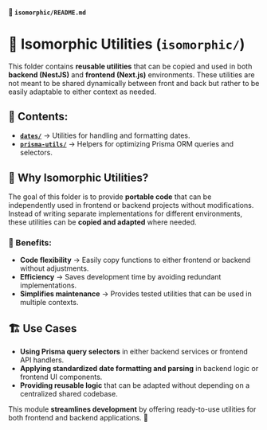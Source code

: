 #### 📄 `isomorphic/README.md`

# 🔗 Isomorphic Utilities (`isomorphic/`)

This folder contains **reusable utilities** that can be copied and used in both **backend (NestJS)** and **frontend (Next.js)** environments. These utilities are not meant to be shared dynamically between front and back but rather to be easily adaptable to either context as needed.

## 📌 Contents:

- **[`dates/`](./dates/README.md)** → Utilities for handling and formatting dates.
- **[`prisma-utils/`](./prisma-utils/README.md)** → Helpers for optimizing Prisma ORM queries and selectors.

## 🔀 Why Isomorphic Utilities?

The goal of this folder is to provide **portable code** that can be independently used in frontend or backend projects without modifications. Instead of writing separate implementations for different environments, these utilities can be **copied and adapted** where needed.

### 🔹 Benefits:

- **Code flexibility** → Easily copy functions to either frontend or backend without adjustments.
- **Efficiency** → Saves development time by avoiding redundant implementations.
- **Simplifies maintenance** → Provides tested utilities that can be used in multiple contexts.

## 🏗️ Use Cases

- **Using Prisma query selectors** in either backend services or frontend API handlers.
- **Applying standardized date formatting and parsing** in backend logic or frontend UI components.
- **Providing reusable logic** that can be adapted without depending on a centralized shared codebase.

This module **streamlines development** by offering ready-to-use utilities for both frontend and backend applications. 🚀
